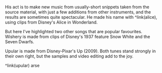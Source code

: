 His act is to make new music from usually-short snippets taken from the source material, with just a few additions from other instruments, and the results are sometimes quite spectacular. He made his name with ^link(alice), using clips from Disney's Alice in Wonderland.

But here I've highlighted two other songs that are popular favourites.  Wishery is made from clips of Disney's 1937 feature Snow White and the Seven Dwarfs.

Upular is made from Disney-Pixar's Up (2009). Both tunes stand strongly in their own right, but the samples and video editing add to the joy.

^link(upular) arse
